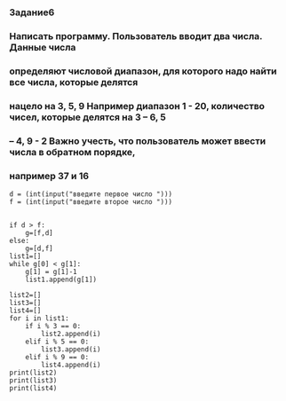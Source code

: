 ### Задание6
### Написать программу. Пользователь вводит два числа. Данные числа
### определяют числовой диапазон, для которого надо найти все числа, которые делятся
### нацело на 3, 5, 9 Например диапазон 1 - 20, количество чисел, которые делятся на 3 – 6, 5
### – 4, 9 - 2 Важно учесть, что пользователь может ввести числа в обратном порядке,
### например 37 и 16

```
d = (int(input("введите первое число ")))
f = (int(input("введите второе число ")))


if d > f:
    g=[f,d]
else:
    g=[d,f]
list1=[]
while g[0] < g[1]:
    g[1] = g[1]-1
    list1.append(g[1])

list2=[]
list3=[]
list4=[]
for i in list1:
    if i % 3 == 0:
        list2.append(i)
    elif i % 5 == 0:
        list3.append(i)
    elif i % 9 == 0:
        list4.append(i)
print(list2)
print(list3)
print(list4)

```